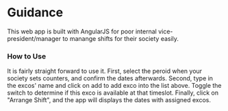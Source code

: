 Guidance
=============

This web app is built with AngularJS for poor internal vice-president/manager to manange shifts for their society easily.


### How to Use

It is fairly straight forward to use it. First, select the peroid when your society sets counters, and confirm the dates afterwards. Second, type in the excos' name and click on add to add exco into the list above. Toggle the switch to determine if this exco is available at that timeslot. Finally, click on "Arrange Shift", and the app will displays the dates with assigned excos.
